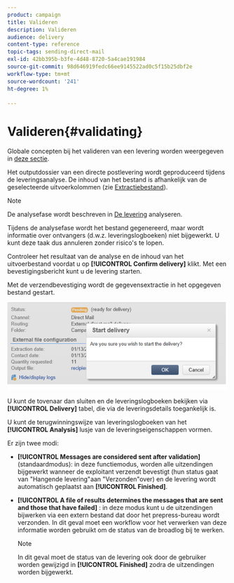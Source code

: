 ```yaml
---
product: campaign
title: Valideren
description: Valideren
audience: delivery
content-type: reference
topic-tags: sending-direct-mail
exl-id: 42bb395b-b3fe-4d48-8720-5a4cae191984
source-git-commit: 98d646919fedc66ee9145522ad0c5f15b25dbf2e
workflow-type: tm+mt
source-wordcount: '241'
ht-degree: 1%

---
```


# Valideren{#validating}

Globale concepten bij het valideren van een levering worden weergegeven in [deze sectie](../../delivery/using/steps-validating-the-delivery.md).

Het outputdossier van een directe postlevering wordt geproduceerd tijdens de leveringsanalyse. De inhoud van het bestand is afhankelijk van de geselecteerde uitvoerkolommen (zie [Extractiebestand](../../delivery/using/defining-the-direct-mail-content.md#extraction-file)).

>[!NOTE]
>
>De analysefase wordt beschreven in [De levering](../../delivery/using/steps-validating-the-delivery.md#analyzing-the-delivery) analyseren.

Tijdens de analysefase wordt het bestand gegenereerd, maar wordt informatie over ontvangers (d.w.z. leveringslogboeken) niet bijgewerkt. U kunt deze taak dus annuleren zonder risico&#39;s te lopen.

Controleer het resultaat van de analyse en de inhoud van het uitvoerbestand voordat u op **[!UICONTROL Confirm delivery]** klikt. Met een bevestigingsbericht kunt u de levering starten.

Met de verzendbevestiging wordt de gegevensextractie in het opgegeven bestand gestart.

![](assets/s_ncs_user_postal_del_send_confirm_postal.png)

U kunt de tovenaar dan sluiten en de leveringslogboeken bekijken via **[!UICONTROL Delivery]** tabel, die via de leveringsdetails toegankelijk is.

U kunt de terugwinningswijze van leveringslogboeken van het **[!UICONTROL Analysis]** lusje van de leveringseigenschappen vormen.

Er zijn twee modi:

* **[!UICONTROL Messages are considered sent after validation]** (standaardmodus): in deze functiemodus, worden alle uitzendingen bijgewerkt wanneer de exploitant verzendt bevestigt (hun status gaat van &quot;Hangende levering&quot;aan &quot;Verzonden&quot;over) en de levering wordt automatisch geplaatst aan  **[!UICONTROL Finished]**.
* **[!UICONTROL A file of results determines the messages that are sent and those that have failed]** : in deze modus kunt u de uitzendingen bijwerken via een extern bestand dat door het prepress-bureau wordt verzonden. In dit geval moet een workflow voor het verwerken van deze informatie worden gebruikt om de status van de broadlog bij te werken.

   >[!NOTE]
   >
   >In dit geval moet de status van de levering ook door de gebruiker worden gewijzigd in **[!UICONTROL Finished]** zodra de uitzendingen worden bijgewerkt.
